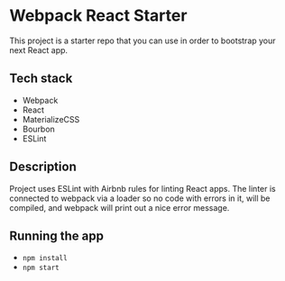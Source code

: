 # Webpack React Starter
This project is a starter repo that you can use in order to bootstrap your next React app.

## Tech stack
* Webpack
* React
* MaterializeCSS
* Bourbon
* ESLint

## Description
Project uses ESLint with Airbnb rules for linting React apps.
The linter is connected to webpack via a loader so no code with errors in it, will be compiled, and webpack will print out a nice error message.

## Running the app
* `npm install`
* `npm start`
